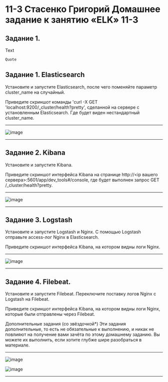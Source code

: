 # 11-3 Стасенко Григорий Домашнее задание к занятию «ELK» 11-3

## Задание 1. 

Text

````
Quote
````

## Задание 1. Elasticsearch
Установите и запустите Elasticsearch, после чего поменяйте параметр cluster_name на случайный.

Приведите скриншот команды 'curl -X GET 'localhost:9200/_cluster/health?pretty', сделанной на сервере с установленным Elasticsearch. Где будет виден нестандартный cluster_name.

---
![image](https://github.com/Nightnek/HW11-3/assets/127677631/106cf93b-cabc-42ca-bc71-b3cd82c8e795)

---
## Задание 2. Kibana
Установите и запустите Kibana.

Приведите скриншот интерфейса Kibana на странице http://<ip вашего сервера>:5601/app/dev_tools#/console, где будет выполнен запрос GET /_cluster/health?pretty.

---
![image](https://github.com/Nightnek/HW11-3/assets/127677631/329e9f8b-9bfa-4e22-afe8-868d3dbe6638)

---
## Задание 3. Logstash
Установите и запустите Logstash и Nginx. С помощью Logstash отправьте access-лог Nginx в Elasticsearch.

Приведите скриншот интерфейса Kibana, на котором видны логи Nginx.

---
![image](https://github.com/Nightnek/HW11-3/assets/127677631/ad8755aa-63c4-410d-bdd7-08729d2d5f02)

---
## Задание 4. Filebeat.
Установите и запустите Filebeat. Переключите поставку логов Nginx с Logstash на Filebeat.

Приведите скриншот интерфейса Kibana, на котором видны логи Nginx, которые были отправлены через Filebeat.

Дополнительные задания (со звёздочкой*)
Эти задания дополнительные, то есть не обязательные к выполнению, и никак не повлияют на получение вами зачёта по этому домашнему заданию. Вы можете их выполнить, если хотите глубже шире разобраться в материале.

---
![image](https://github.com/Nightnek/HW11-3/assets/127677631/b823f89e-78df-4908-8f0c-bf7fb832677f)

![image](https://github.com/Nightnek/HW11-3/assets/127677631/86e6b37d-3789-417c-93ba-485b10404e83)

---

